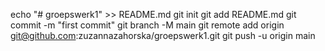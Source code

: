 echo "# groepswerk1" >> README.md
git init
git add README.md
git commit -m "first commit"
git branch -M main
git remote add origin git@github.com:zuzannazahorska/groepswerk1.git
git push -u origin main
